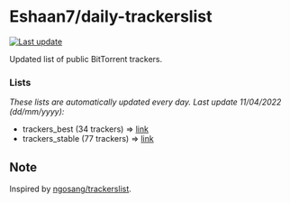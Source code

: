 
# Eshaan7/daily-trackerslist 

[![Last update](https://img.shields.io/badge/Last%20update-11/04/2022-blue.svg)](#)

Updated list of public BitTorrent trackers.

### Lists
*These lists are automatically updated every day. Last update 11/04/2022 (_dd/mm/yyyy_):*

* trackers_best (34 trackers) => [link](https://raw.githubusercontent.com/eshaan7/daily-trackerslist/master/trackers_best.txt)
* trackers_stable (77 trackers) => [link](https://raw.githubusercontent.com/eshaan7/daily-trackerslist/master/trackers_stable.txt)

## Note

Inspired by [ngosang/trackerslist](https://github.com/ngosang/trackerslist).
